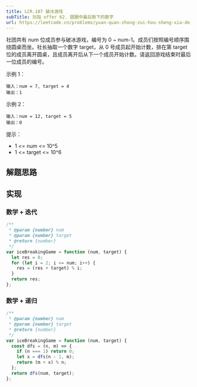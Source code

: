 ```yaml
---
title: LCR.187 破冰游戏
subTitle: 剑指 offer 62. 圆圈中最后剩下的数字
url: https://leetcode.cn/problems/yuan-quan-zhong-zui-hou-sheng-xia-de-shu-zi-lcof
---
```


社团共有 num 位成员参与破冰游戏，编号为 0 ~ num-1。成员们按照编号顺序围绕圆桌而坐。社长抽取一个数字 target，从 0 号成员起开始计数，排在第 target 位的成员离开圆桌，且成员离开后从下一个成员开始计数。请返回游戏结束时最后一位成员的编号。

示例 1：

```text
输入：num = 7, target = 4
输出：1
```

示例 2：

```text
输入：num = 12, target = 5
输出：0
```

提示：

- 1 <= num <= 10^5
- 1 <= target <= 10^6

## 解题思路

## 实现

### 数学 + 迭代

```js
/**
 * @param {number} num
 * @param {number} target
 * @return {number}
 */
var iceBreakingGame = function (num, target) {
  let res = 0;
  for (let i = 2; i <= num; i++) {
    res = (res + target) % i;
  }
  return res;
};
```

### 数学 + 递归

```js
/**
 * @param {number} num
 * @param {number} target
 * @return {number}
 */
var iceBreakingGame = function (num, target) {
  const dfs = (n, m) => {
    if (n === 1) return 0;
    let x = dfs(n - 1, m);
    return (m + x) % n;
  };
  return dfs(num, target);
};
```

